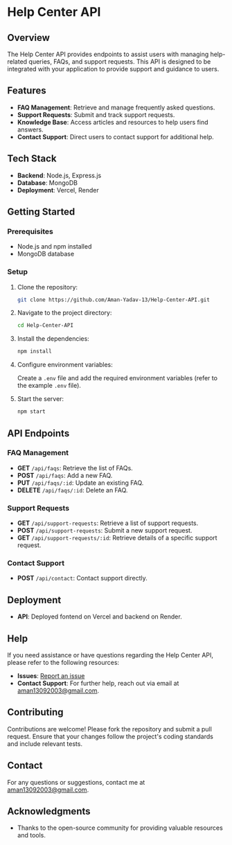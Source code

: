 # Help Center API

## Overview

The Help Center API provides endpoints to assist users with managing help-related queries, FAQs, and support requests. This API is designed to be integrated with your application to provide support and guidance to users.

## Features

- **FAQ Management**: Retrieve and manage frequently asked questions.
- **Support Requests**: Submit and track support requests.
- **Knowledge Base**: Access articles and resources to help users find answers.
- **Contact Support**: Direct users to contact support for additional help.

## Tech Stack

- **Backend**: Node.js, Express.js
- **Database**: MongoDB
- **Deployment**: Vercel, Render

## Getting Started

### Prerequisites

- Node.js and npm installed
- MongoDB database

### Setup

1. Clone the repository:

    ```bash
    git clone https://github.com/Aman-Yadav-13/Help-Center-API.git
    ```

2. Navigate to the project directory:

    ```bash
    cd Help-Center-API
    ```

3. Install the dependencies:

    ```bash
    npm install
    ```

4. Configure environment variables:

    Create a `.env` file and add the required environment variables (refer to the example `.env` file).

5. Start the server:

    ```bash
    npm start
    ```

## API Endpoints

### FAQ Management

- **GET** `/api/faqs`: Retrieve the list of FAQs.
- **POST** `/api/faqs`: Add a new FAQ.
- **PUT** `/api/faqs/:id`: Update an existing FAQ.
- **DELETE** `/api/faqs/:id`: Delete an FAQ.

### Support Requests

- **GET** `/api/support-requests`: Retrieve a list of support requests.
- **POST** `/api/support-requests`: Submit a new support request.
- **GET** `/api/support-requests/:id`: Retrieve details of a specific support request.

### Contact Support

- **POST** `/api/contact`: Contact support directly.

## Deployment

- **API**: Deployed fontend on Vercel and backend on Render. 

## Help

If you need assistance or have questions regarding the Help Center API, please refer to the following resources:

- **Issues**: [Report an issue](https://github.com/Aman-Yadav-13/Help-Center-API/issues)
- **Contact Support**: For further help, reach out via email at [aman13092003@gmail.com](mailto:aman13092003@gmail.com).

## Contributing

Contributions are welcome! Please fork the repository and submit a pull request. Ensure that your changes follow the project's coding standards and include relevant tests.

## Contact

For any questions or suggestions, contact me at [aman13092003@gmail.com](mailto:aman13092003@gmail.com).

## Acknowledgments

- Thanks to the open-source community for providing valuable resources and tools.
